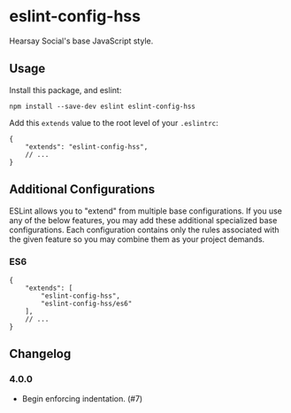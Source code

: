 # eslint-config-hss

Hearsay Social's base JavaScript style.

## Usage

Install this package, and eslint:

    npm install --save-dev eslint eslint-config-hss

Add this `extends` value to the root level of your `.eslintrc`:

    {
        "extends": "eslint-config-hss",
        // ...
    }

## Additional Configurations

ESLint allows you to "extend" from multiple base configurations. If you use any
of the below features, you may add these additional specialized base
configurations. Each configuration contains only the rules associated with the
given feature so you may combine them as your project demands.

### ES6

    {
        "extends": [
            "eslint-config-hss",
            "eslint-config-hss/es6"
        ],
        // ...
    }

## Changelog

### 4.0.0

* Begin enforcing indentation. (#7)

